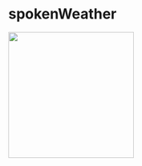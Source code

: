 # spokenWeather

[<img src="https://darksky.net/dev/img/attribution/poweredby-oneline.png" width="250">](https://darksky.net/poweredby/)
